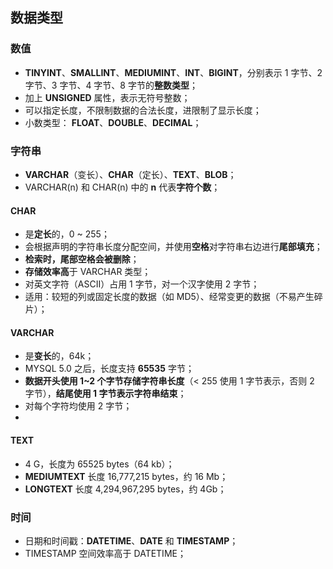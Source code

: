 ## 数据类型

### 数值

- **TINYINT**、**SMALLINT**、**MEDIUMINT**、**INT**、**BIGINT**，分别表示 1 字节、2 字节、3 字节、4 字节、8 字节的**整数类型**；
- 加上 **UNSIGNED** 属性，表示无符号整数；
- 可以指定长度，不限制数据的合法长度，进限制了显示长度；
- 小数类型： **FLOAT**、**DOUBLE**、**DECIMAL**；

### 字符串

- **VARCHAR**（变长）、**CHAR**（定长）、**TEXT**、**BLOB**；
- VARCHAR(n) 和 CHAR(n) 中的 **n** 代表**字符个数**；

#### CHAR

- 是**定长**的，0 ~ 255；
- 会根据声明的字符串长度分配空间，并使用**空格**对字符串右边进行**尾部填充**；
- **检索时，尾部空格会被删除**；
- **存储效率高**于 VARCHAR 类型；
- 对英文字符（ASCII）占用 1 字节，对一个汉字使用 2 字节；
- 适用：较短的列或固定长度的数据（如 MD5）、经常变更的数据（不易产生碎片）；

#### VARCHAR

- 是**变长**的，64k；
- MYSQL 5.0 之后，长度支持 **65535** 字节；
- **数据开头使用 1~2 个字节存储字符串长度**（< 255 使用 1 字节表示，否则 2 字节），**结尾使用 1 字节表示字符串结束**；
- 对每个字符均使用 2 字节；
- 

#### TEXT

- 4 G，长度为 65525 bytes（64 kb）；
- **MEDIUMTEXT** 长度 16,777,215 bytes，约 16 Mb；
- **LONGTEXT** 长度 4,294,967,295 bytes，约 4Gb；

### 时间

- 日期和时间戳：**DATETIME**、**DATE** 和 **TIMESTAMP**；
-  TIMESTAMP 空间效率高于 DATETIME；

